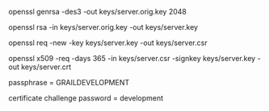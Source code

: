 <!-- Generate RSA private key, 2048 bit long modulus -->
openssl genrsa -des3 -out keys/server.orig.key 2048

<!-- Generate RSA Key with Password Stripped -->
openssl rsa -in keys/server.orig.key -out keys/server.key

<!-- Generate Certificate Signing Request -->
openssl req -new -key keys/server.key -out keys/server.csr

<!-- Generate Self-Signed Certificate -->
openssl x509 -req -days 365 -in keys/server.csr -signkey keys/server.key -out keys/server.crt

<!-- Server Private Key Passphrase -->
passphrase = GRAILDEVELOPMENT

<!-- Certificate Challenge Password -->
certificate challenge password = development